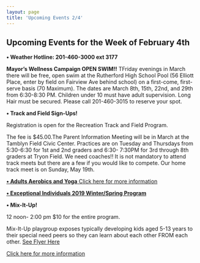 ```yaml
---
layout: page
title: 'Upcoming Events 2/4'
---
```

 
## Upcoming Events for the Week of February 4th

**• Weather Hotline: 201-460-3000 ext 3177**

**Mayor’s Wellness Campaign OPEN SWIM!!** TFriday evenings in March there will be free,
open swim at the Rutherford High School Pool (56 Elliott Place, enter by field on Fairview Ave
behind school) on a first-come, first-serve basis (70 Maximum). The dates are March 8th, 15th,
22nd, and 29th from 6:30-8:30 PM. Children under 10 must have adult supervision. Long Hair
must be secured. Please call 201-460-3015 to reserve your spot.


**• Track and Field Sign-Ups!**

Registration is open for the Recreation Track and Field Program.

The fee is $45.00.The Parent Information Meeting will be in March at the Tamblyn Field Civic
Center. Practices are on Tuesday and Thursdays from 5:30-6:30 for 1st and 2nd graders and 6:30-
7:30PM for 3rd through 8th graders at Tryon Field. We need coaches!! It is not mandatory to
attend track meets but there are a few if you would like to compete. Our home track meet is
on Sunday, May 19th.


[**• Adults Aerobics and Yoga** Click here for more information](/departments/recreation/sports-and-activities/adult-catalog/)


[**• Exceptional Individuals 2019 Winter/Spring Program**](https://storage.googleapis.com/static.rutherford-nj.com/recreation/upcoming-events/Winter-Spring%202019%20Exceptional%20Individuals%20Page.pdf)


**• Mix-It-Up!** 

12 noon- 2:00 pm  $10 for the entire program.

Mix-It-Up playgroup exposes typically developing kids aged 5-13 years to their
special need peers so they can learn about each other FROM each other. [See Flyer Here](https://storage.googleapis.com/static.rutherford-nj.com/recreation/posts/MIx%20it%20up%20flyer%20-%202018-2019.pdf)

[Click here for more information](https://storage.googleapis.com/static.rutherford-nj.com/recreation/posts/MIx%20it%20up%20flyer%20-%202018-2019.pdf)

